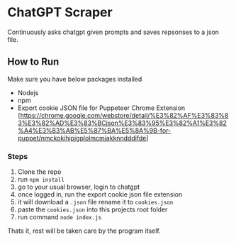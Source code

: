 # ChatGPT Scraper
Continuously asks chatgpt given prompts and saves repsonses to a json file.

## How to Run
Make sure you have below packages installed

- Nodejs
- npm
- Export cookie JSON file for Puppeteer Chrome Extension [https://chrome.google.com/webstore/detail/%E3%82%AF%E3%83%83%E3%82%AD%E3%83%BCjson%E3%83%95%E3%82%A1%E3%82%A4%E3%83%AB%E5%87%BA%E5%8A%9B-for-puppet/nmckokihipjgplolmcmjakknndddifde]

### Steps
1. Clone the repo
2. run ```npm install```
3. go to your usual browser, login to chatgpt
4. once logged in, run the export cookie json file extension
5. it will download a ```.json``` file rename it to ```cookies.json```
6. paste the ```cookies.json``` into this projects root folder
7. run command ```node index.js```

Thats it, rest will be taken care by the program itself.